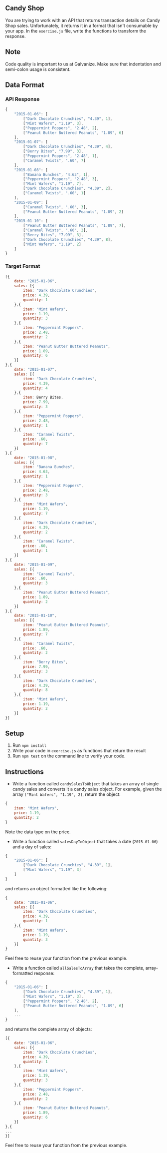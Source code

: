 ## Candy Shop

You are trying to work with an API that returns transaction details on Candy Shop sales. Unfortunately, it returns it in a format that isn't consumable by your app. In the `exercise.js` file, write the functions to transform the response.

## Note

Code quality is important to us at Galvanize. Make sure that indentation and semi-colon usage is consistent.

## Data Format

### API Response

```js
{
    "2015-01-06": [
        ["Dark Chocolate Crunchies", "4.39", 1],
        ["Mint Wafers", "1.19", 3],
        ["Peppermint Poppers", "2.48", 2],
        ["Peanut Butter Buttered Peanuts", "1.89", 6]
    ],
    "2015-01-07": [
        ["Dark Chocolate Crunchies", "4.39", 4],
        ["Berry Bites", "7.99", 3],
        ["Peppermint Poppers", "2.48", 1],
        ["Caramel Twists", ".60", 7]
    ],
    "2015-01-08": [
        ["Banana Bunches", "4.63", 1],
        ["Peppermint Poppers", "2.48", 3],
        ["Mint Wafers", "1.19", 7],
        ["Dark Chocolate Crunchies", "4.39", 2],
        ["Caramel Twists", ".60", 1]
    ],
    "2015-01-09": [
        ["Caramel Twists", ".60", 3],
        ["Peanut Butter Buttered Peanuts", "1.89", 2]
    ],
    "2015-01-10": [
        ["Peanut Butter Buttered Peanuts", "1.89", 7],
        ["Caramel Twists", ".60", 2],
        ["Berry Bites", "7.99", 3],
        ["Dark Chocolate Crunchies", "4.39", 8],
        ["Mint Wafers", "1.19", 2]
    ]
}
```

### Target Format

```js
[{
    date: "2015-01-06",
    sales: [{
        item: "Dark Chocolate Crunchies",
        price: 4.39,
        quantity: 1
    },{
        item: "Mint Wafers",
        price: 1.19,
        quantity: 3
    },{
        item: "Peppermint Poppers",
        price: 2.48,
        quantity: 2
    },{
        item: "Peanut Butter Buttered Peanuts",
        price: 1.89,
        quantity: 6
    }]
},{
    date: "2015-01-07",
    sales: [{
        item: "Dark Chocolate Crunchies",
        price: 4.39,
        quantity: 4
    },{
        item: Berry Bites,
        price: 7.99,
        quantity: 3
    },{
        item: "Peppermint Poppers",
        price: 2.48,
        quantity: 1
    },{
        item: "Caramel Twists",
        price: .60,
        quantity: 7
    }]
},{
    date: "2015-01-08",
    sales: [{
        item: "Banana Bunches",
        price: 4.63,
        quantity: 1
    },{
        item: "Peppermint Poppers",
        price: 2.48,
        quantity: 3
    },{
        item: "Mint Wafers",
        price: 1.19,
        quantity: 7
    },{
        item: "Dark Chocolate Crunchies",
        price: 4.39,
        quantity: 2
    },{
        item: "Caramel Twists",
        price: .60,
        quantity: 1
    }]
},{
    date: "2015-01-09",
    sales: [{
        item: "Caramel Twists",
        price: .60,
        quantity: 3
    },{
        item: "Peanut Butter Buttered Peanuts",
        price: 1.89,
        quantity: 2
    }]
},{
    date: "2015-01-10",
    sales: [{
        item: "Peanut Butter Buttered Peanuts",
        price: 1.89,
        quantity: 7
    },{
        item: "Caramel Twists",
        price: .60,
        quantity: 2
    },{
        item: "Berry Bites",
        price: 7.99,
        quantity: 3
    },{
        item: "Dark Chocolate Crunchies",
        price: 4.39,
        quantity: 8
    },{
        item: "Mint Wafers",
        price: 1.19,
        quantity: 2
    }]
}]
```

## Setup

1. Run `npm install`
1. Write your code in `exercise.js` as functions that return the result
1. Run `npm test` on the command line to verify your code.

## Instructions

* Write a function called `candySalesToObject` that takes an array of single candy sales and converts it a candy sales object. For example, given the array `["Mint Wafers", "1.19", 2]`, return the object:

```js
{
    item: "Mint Wafers",
    price: 1.19,
    quantity: 2
}
```

Note the data type on the price.

* Write a function called `salesDayToObject` that takes a date (`2015-01-06`) and a day of sales:

```js
{
    "2015-01-06": [
        ["Dark Chocolate Crunchies", "4.39", 1],
        ["Mint Wafers", "1.19", 3]
    ]
}
```

and returns an object formatted like the following:

```js
{
    date: "2015-01-06",
    sales: [{
        item: "Dark Chocolate Crunchies",
        price: 4.39,
        quantity: 1
    },{
        item: "Mint Wafers",
        price: 1.19,
        quantity: 3
    }]
}
```

Feel free to reuse your function from the previous example.

* Write a function called `allSalesToArray` that takes the complete, array-formatted response:

```js
{
    "2015-01-06": [
        ["Dark Chocolate Crunchies", "4.39", 1],
        ["Mint Wafers", "1.19", 3],
        ["Peppermint Poppers", "2.48", 2],
        ["Peanut Butter Buttered Peanuts", "1.89", 6]
    ],
    ...
}
```

and returns the complete array of objects:

```js
[{
    date: "2015-01-06",
    sales: [{
        item: "Dark Chocolate Crunchies",
        price: 4.39,
        quantity: 1
    },{
        item: "Mint Wafers",
        price: 1.19,
        quantity: 3
    },{
        item: "Peppermint Poppers",
        price: 2.48,
        quantity: 2
    },{
        item: "Peanut Butter Buttered Peanuts",
        price: 1.89,
        quantity: 6
    }]
},{
...
}]
```

Feel free to reuse your function from the previous example.
